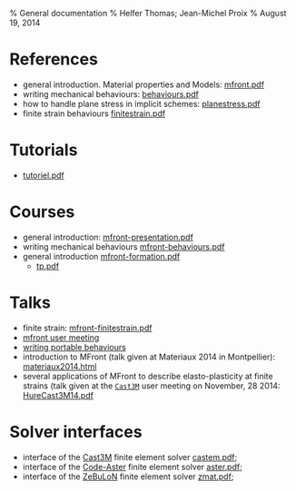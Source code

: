 % General documentation 
% Helfer Thomas; Jean-Michel Proix
% August 19, 2014

# References

- general introduction. Material properties and Models: [mfront.pdf](documents/mfront/mfront.pdf)
- writing mechanical behaviours: [behaviours.pdf](documents/mfront/behaviours.pdf)
- how to handle plane stress in implicit schemes: [planestress.pdf](documents/mfront/planestress.pdf)
- finite strain behaviours [finitestrain.pdf](documents/mfront/finitestrain.pdf)
<!-- - mtest user guide: [mtest.pdf](documents/mtest/mtest.pdf) -->

# Tutorials

- [tutoriel.pdf](documents/tutoriel/tutoriel.pdf)

# Courses

- general introduction: [mfront-presentation.pdf](documents/mfront-presentation/mfront-presentation.pdf)
- writing mechanical behaviours [mfront-behaviours.pdf](documents/mfront-behaviours/mfront-behaviours.pdf)
- general introduction [mfront-formation.pdf](documents/mfront-formation/mfront-formation.pdf)
    - [tp.pdf](documents/tp/tp.pdf)

# Talks

- finite strain: [mfront-finitestrain.pdf](documents/mfront-finitestrain/mfront-finitestrain.pdf)
- [mfront user meeting](documents/mfront-user-meeting-2015/mfront.html)
- [writing portable behaviours](documents/portable-behaviour/portability.html)
- introduction to MFront (talk given at Materiaux 2014 in Montpellier): [materiaux2014.html](documents/Materiaux2014/materiaux2014.html)
- several applications of MFront to describe elasto-plasticity at
  finite strains (talk given at the
  [`Cast3M`](http://www-cast3m.cea.fr) user meeting on November, 28
  2014: [HureCast3M14.pdf](documents/ClubCast3M2014/HureCast3M14.pdf)
<!-- - mtest: [mtest.pdf](documents/mtest-presentation/mtest-presentation.pdf) -->


# Solver interfaces

- interface of the [Cast3M](http://www-cast3m.cea.fr) finite element
  solver [castem.pdf](documents/mfront/castem.pdf);
- interface of the [Code-Aster](http://www.code-aster.org) finite
  element solver [aster.pdf](documents/mfront/aster.pdf);
- interface of the
  [ZeBuLoN](http://www.zset-software.com/products/zebulon) finite
  element solver [zmat.pdf](documents/mfront/zmat.pdf);

<!-- Local IspellDict: english -->
